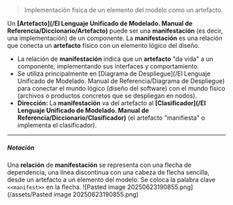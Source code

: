 > Implementación física de un elemento del modelo como un artefacto.

Un **[Artefacto](/El Lenguaje Unificado de Modelado. Manual de Referencia/Diccionario/Artefacto)** puede ser una **manifestación** (es decir, una implementación) de un componente.
La **manifestación** es una relación que conecta un **artefacto** físico con un elemento lógico del diseño.
- La relación de **manifestación** indica que un **artefacto** "da vida" a un componente, implementando sus interfaces y comportamiento. 
- Se utiliza principalmente en [Diagrama de Despliegue](/El Lenguaje Unificado de Modelado. Manual de Referencia/Diagrama de Despliegue) para conectar el mundo lógico (diseño del software) con el mundo físico (archivos o productos concretos que se despliegan en nodos).
- **Dirección:** La **manifestación** va del artefacto al **[Clasificador](/El Lenguaje Unificado de Modelado. Manual de Referencia/Diccionario/Clasificador)** (el artefacto "manifiesta" o implementa el clasificador).
****
##### **Notación**
Una **relación** de **manifestación** se representa con una flecha de dependencia, una línea discontinua con una cabeza de flecha sencilla, desde un artefacto a un elemento del modelo.
Se coloca la palabra clave `<<manifest>>` en la flecha.
![Pasted image 20250623190855.png](/assets/Pasted image 20250623190855.png)